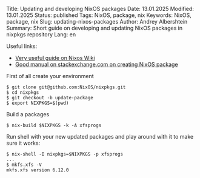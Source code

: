 Title: Updating and developing NixOS packages
Date: 13.01.2025
Modified: 13.01.2025
Status: published
Tags: NixOS, package, nix
Keywords: NixOS, package, nix
Slug: updating-nixos-packages
Author: Andrey Albershtein
Summary: Short guide on developing and updating NixOS packages in nixpkgs repository
Lang: en

Useful links:

- [Very useful guide on Nixos Wiki][1]
- [Good manual on stackexchange.com on creating NixOS package][2]

[1]: https://nixos.wiki/wiki/Nixpkgs/Create_and_debug_packages
[2]: https://unix.stackexchange.com/questions/717168/how-to-package-my-software-in-nix-or-write-my-own-package-derivation-for-nixpkgs

First of all create your environment

```console
$ git clone git@github.com:NixOS/nixpkgs.git
$ cd nixpkgs
$ git checkout -b update-package
$ export NIXPKGS=$(pwd)
```

Build a packages

```console
$ nix-build $NIXPKGS -k -A xfsprogs
```

Run shell with your new updated packages and play around with it to make sure it
works:

```console
$ nix-shell -I nixpkgs=$NIXPKGS -p xfsprogs
...
$ mkfs.xfs -V
mkfs.xfs version 6.12.0
```

